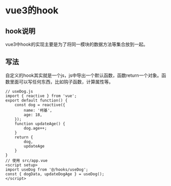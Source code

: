 # vue3的hook
## hook说明
vue3中hook的实现主要是为了将同一模块的数据方法等集合放到一起。  
## 写法
自定义的hook其实就是一个js，js中导出一个默认函数，函数return一个对象。函数里面可以写任何东西，比如钩子函数，计算属性等。
```
// useDog.js
import { reactive } from 'vue';
export default function() {
    const dog = reactive({
        name: '柯基',
        age: 18,
    });
    function updateAge() {
        dog.age++;
    }
    return {
        dog,
        updateAge
    }
}
// 使用 src/app.vue
<script setup>
import useDog from '@/hooks/useDog';
const { dogData, updateDogAge } = useDog();
</script>
```
